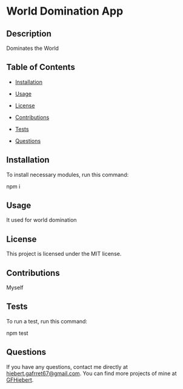 # World Domination App

## Description

Dominates the World

## Table of Contents

* [Installation](#installation)

* [Usage](#usage)

* [License](#license)

* [Contributions](#contributions)

* [Tests](#tests)

* [Questions](#questions)

## Installation

To install necessary modules, run this command:

npm i

## Usage

It used for world domination

## License
  
This project is licensed under the MIT license.

## Contributions

Myself

## Tests

To run a test, run this command:

npm test

## Questions

If you have any questions, contact me directly at hiebert.gafrret67@gmail.com. You can find more projects of mine at [GFHiebert](https://github.com/GFHiebert/).

